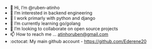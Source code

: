 - 👋 Hi, I’m @ruben-atinho
- 👀 I’m interested in backend engineering
- :wrench: I work primarly with python and django
- 🌱 I’m currently learning go/golang
- 💞️ I’m looking to collaborate on open source projects
- 📫 How to reach me ... atinhoruben@gmail.com
- :octocat: My main github account - https://github.com/Ederene20

<!---
ruben-atinho/ruben-atinho is a ✨ special ✨ repository because its `README.md` (this file) appears on your GitHub profile.
You can click the Preview link to take a look at your changes.
--->
